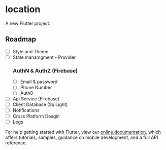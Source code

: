 # location

A new Flutter project.

## Roadmap

- [ ] Style and Theme
- [ ] State manamgment - Provider
  ### AuthN & AuthZ (Firebase)
  - [ ] Email & password
  - [ ] Phone Number
  - [ ] Auth0
- [ ] Api Service (Firebase)
- [ ] Client Database (SqlLight)
- [ ] Notifications
- [ ] Cross Platform Desgin
- [ ] Logs

For help getting started with Flutter, view our
[online documentation](https://flutter.dev/docs), which offers tutorials,
samples, guidance on mobile development, and a full API reference.
